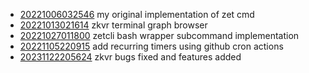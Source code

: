 - [20221006032546](/zet/20221006032546/README.md) my original implementation of zet cmd
- [20221013021614](/zet/20221013021614/README.md) zkvr terminal graph browser
- [20221027011800](/zet/20221027011800/README.md) zetcli bash wrapper subcommand implementation
- [20221105220915](/zet/20221105220915/README.md) add recurring timers using github cron actions
- [20231122205624](/zet/20231122205624/README.md) zkvr bugs fixed and features added

